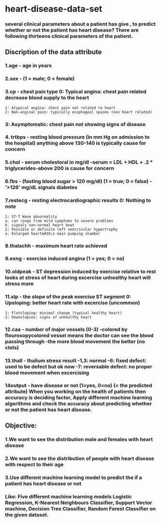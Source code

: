 # heart-disease-data-set
### several clinical parameters about a patient has give , to predict whether or not the patient has heart disease? There are following thirteens clinical parameters of the patient.
## Discription of the data attribute
### 1.age - age in years
### 2.sex - (1 = male; 0 = female)
### 3.cp - chest pain type 0: Typical angina: chest pain related decrease blood supply to the heart 
    1: Atypical angina: chest pain not related to heart 
    2: Non-anginal pain: typically esophageal spasms (non heart related) 
### 3: Asymptomatic: chest pain not showing signs of disease
### 4. trtbps - resting blood pressure (in mm Hg on admission to the hospital) anything above 130-140 is typically cause for concern
### 5.chol - serum cholestoral in mg/dl -serum = LDL + HDL + .2 * triglycerides-above 200 is cause for concern
### 6.fbs - (fasting blood sugar > 120 mg/dl) (1 = true; 0 = false) -'>126' mg/dL signals diabetes
### 7.restecg - resting electrocardiographic results 0: Nothing to note 
    1: ST-T Wave abnormality
    a. can range from mild symptoms to severe problems
    b. signals non-normal heart beat
    2: Possible or definite left ventricular hypertrophy
    a. Enlarged heart&#39;s main pumping chamber
### 8.thalachh - maximum heart rate achieved
### 9.exng - exercise induced angina (1 = yes; 0 = no)
### 10.oldpeak - ST depression induced by exercise relative to rest looks at stress of heart during excercise unhealthy heart will stress more
### 11.slp - the slope of the peak exercise ST segment 0: Upsloping: better heart rate with excercise (uncommon) 
    1: Flatsloping: minimal change (typical healthy heart) 
    2: Downslopins: signs of unhealthy heart
### 12.caa - number of major vessels (0-3) -colored by flourosopycolored vessel means the doctor can see the blood passing through -the more blood movement the better (no clots)
### 13.thall - thalium stress result -1,3: normal -6: fixed defect: used to be defect but ok now -7: reversable defect: no proper blood movement when excercising
### 14output - have disease or not (1=yes, 0=no) (= the predicted attribute) When you working on the health of patients then accuracy is deciding factor, Apply different machine learning algorithms and check the accuracy about predicting whether or not the patient has heart disease.

## Objective:
### 1.We want to see the distribution male and females with heart disease
### 2.We want to see the distribution of people with heart disease with respect to their age
### 3.Use different machine learning model to predict the if a patient has heart disease or not
### Like: Five different machine learning models Logistic Regression, K-Nearest Neighbours Classifier, Support Vector machine, Decision Tree Classifier, Random Forest Classifier on the given dataset.

